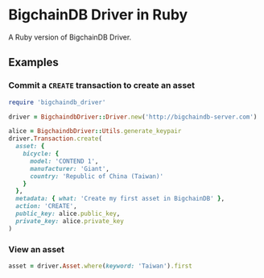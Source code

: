# BigchainDB Driver in Ruby
A Ruby version of BigchainDB Driver.

## Examples
### Commit a `CREATE` transaction to create an asset
```ruby
require 'bigchaindb_driver'

driver = BigchaindbDriver::Driver.new('http://bigchaindb-server.com')

alice = BigchaindbDriver::Utils.generate_keypair
driver.Transaction.create(
  asset: {
    bicycle: {
      model: 'CONTEND 1',
      manufacturer: 'Giant',
      country: 'Republic of China (Taiwan)'
    }
  },
  metadata: { what: 'Create my first asset in BigchainDB' },
  action: 'CREATE',
  public_key: alice.public_key,
  private_key: alice.private_key
)
```

### View an asset
```ruby
asset = driver.Asset.where(keyword: 'Taiwan').first
```
